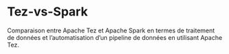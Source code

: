 # Tez-vs-Spark
Comparaison entre Apache Tez et Apache Spark en termes de traitement de données et l’automatisation d’un pipeline de données en utilisant Apache Tez.
